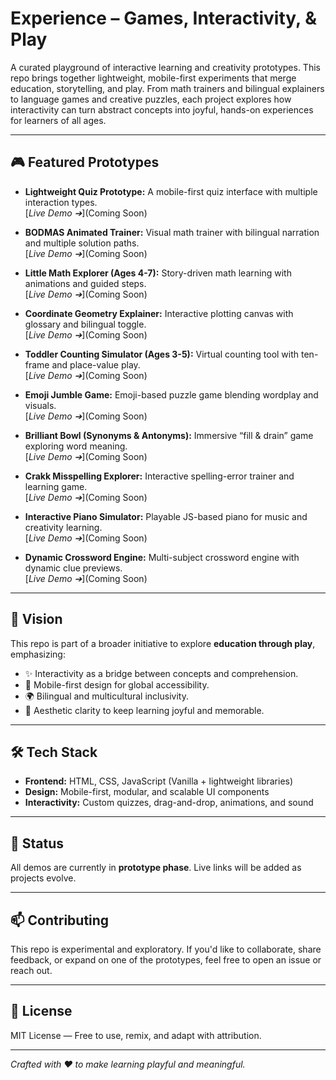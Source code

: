 # Experience – Games, Interactivity, & Play

A curated playground of interactive learning and creativity prototypes. This repo brings together lightweight, mobile-first experiments that merge education, storytelling, and play. From math trainers and bilingual explainers to language games and creative puzzles, each project explores how interactivity can turn abstract concepts into joyful, hands-on experiences for learners of all ages.

---

## 🎮 Featured Prototypes

* **Lightweight Quiz Prototype:** A mobile-first quiz interface with multiple interaction types.<br/>[*Live Demo ➔*](Coming Soon)

* **BODMAS Animated Trainer:** Visual math trainer with bilingual narration and multiple solution paths.<br/>[*Live Demo ➔*](Coming Soon)

* **Little Math Explorer (Ages 4-7):** Story-driven math learning with animations and guided steps.<br/>[*Live Demo ➔*](Coming Soon)

* **Coordinate Geometry Explainer:** Interactive plotting canvas with glossary and bilingual toggle.<br/>[*Live Demo ➔*](Coming Soon)

* **Toddler Counting Simulator (Ages 3-5):** Virtual counting tool with ten-frame and place-value play.<br/>[*Live Demo ➔*](Coming Soon)

* **Emoji Jumble Game:** Emoji-based puzzle game blending wordplay and visuals.<br/>[*Live Demo ➔*](Coming Soon)

* **Brilliant Bowl (Synonyms & Antonyms):** Immersive “fill & drain” game exploring word meaning.<br/>[*Live Demo ➔*](Coming Soon)

* **Crakk Misspelling Explorer:** Interactive spelling-error trainer and learning game.<br/>[*Live Demo ➔*](Coming Soon)

* **Interactive Piano Simulator:** Playable JS-based piano for music and creativity learning.<br/>[*Live Demo ➔*](Coming Soon)

* **Dynamic Crossword Engine:** Multi-subject crossword engine with dynamic clue previews.<br/>[*Live Demo ➔*](Coming Soon)

---

## 🚀 Vision
This repo is part of a broader initiative to explore **education through play**, emphasizing:
- ✨ Interactivity as a bridge between concepts and comprehension.
- 📱 Mobile-first design for global accessibility.
- 🌍 Bilingual and multicultural inclusivity.
- 🎨 Aesthetic clarity to keep learning joyful and memorable.

---

## 🛠️ Tech Stack
- **Frontend:** HTML, CSS, JavaScript (Vanilla + lightweight libraries)
- **Design:** Mobile-first, modular, and scalable UI components
- **Interactivity:** Custom quizzes, drag-and-drop, animations, and sound

---

## 📌 Status
All demos are currently in **prototype phase**. Live links will be added as projects evolve.

---

## 📫 Contributing
This repo is experimental and exploratory. If you'd like to collaborate, share feedback, or expand on one of the prototypes, feel free to open an issue or reach out.

---

## 📄 License
MIT License — Free to use, remix, and adapt with attribution.

---

*Crafted with ❤️ to make learning playful and meaningful.*
